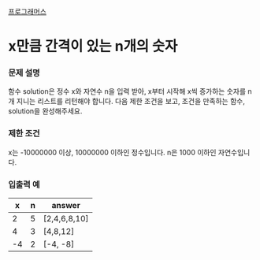 [프로그래머스](https://school.programmers.co.kr/learn/courses/30/lessons/12954)

# x만큼 간격이 있는 n개의 숫자

### 문제 설명

함수 solution은 정수 x와 자연수 n을 입력 받아, x부터 시작해 x씩 증가하는 숫자를 n개 지니는 리스트를 리턴해야 합니다. 다음 제한 조건을 보고, 조건을 만족하는 함수, solution을 완성해주세요.

### 제한 조건

x는 -10000000 이상, 10000000 이하인 정수입니다.
n은 1000 이하인 자연수입니다.

### 입출력 예

| x	  | n	 | answer       |
|-----|----|--------------|
| 2	  | 5	 | [2,4,6,8,10] |
| 4	  | 3	 | [4,8,12]     |
| -4	 | 2	 | [-4, -8]     |